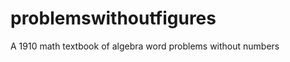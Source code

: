 problemswithoutfigures
======================

A 1910 math textbook of algebra word problems without numbers
